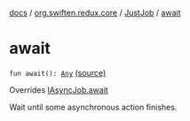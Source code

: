 [docs](../../index.md) / [org.swiften.redux.core](../index.md) / [JustJob](index.md) / [await](./await.md)

# await

`fun await(): `[`Any`](https://kotlinlang.org/api/latest/jvm/stdlib/kotlin/-any/index.html) [(source)](https://github.com/protoman92/KotlinRedux/tree/master/common/common-core/src/main/kotlin/org/swiften/redux/core/AsyncJob.kt#L27)

Overrides [IAsyncJob.await](../-i-async-job/await.md)

Wait until some asynchronous action finishes.

